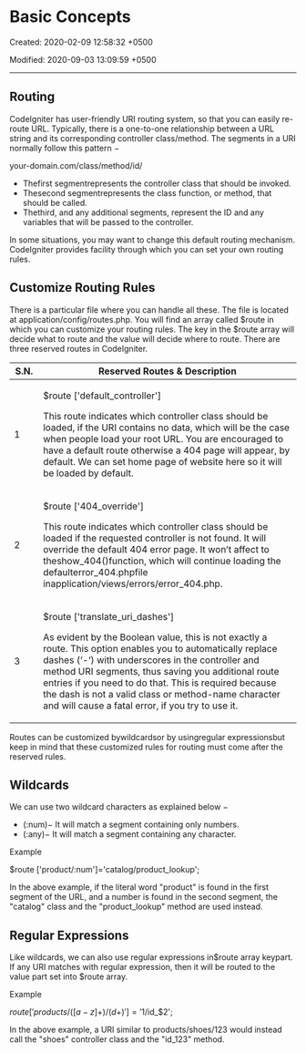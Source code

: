 # Basic Concepts

Created: 2020-02-09 12:58:32 +0500

Modified: 2020-09-03 13:09:59 +0500

---

## Routing

CodeIgniter has user-friendly URI routing system, so that you can easily re-route URL. Typically, there is a one-to-one relationship between a URL string and its corresponding controller class/method. The segments in a URI normally follow this pattern −

your-domain.com/class/method/id/

- Thefirst segmentrepresents the controller class that should be invoked.
- Thesecond segmentrepresents the class function, or method, that should be called.
- Thethird, and any additional segments, represent the ID and any variables that will be passed to the controller.

In some situations, you may want to change this default routing mechanism. CodeIgniter provides facility through which you can set your own routing rules.

## Customize Routing Rules

There is a particular file where you can handle all these. The file is located at application/config/routes.php. You will find an array called $route in which you can customize your routing rules. The key in the $route array will decide what to route and the value will decide where to route. There are three reserved routes in CodeIgniter.

<table>
<colgroup>
<col style="width: 10%" />
<col style="width: 89%" />
</colgroup>
<thead>
<tr class="header">
<th>S.N.</th>
<th>Reserved Routes &amp; Description</th>
</tr>
</thead>
<tbody>
<tr>
<td>1</td>
<td><p>$route ['default_controller']</p>
<p>This route indicates which controller class should be loaded, if the URI contains no data, which will be the case when people load your root URL. You are encouraged to have a default route otherwise a 404 page will appear, by default. We can set home page of website here so it will be loaded by default.</p></td>
</tr>
<tr>
<td>2</td>
<td><p>$route ['404_override']</p>
<p>This route indicates which controller class should be loaded if the requested controller is not found. It will override the default 404 error page. It won’t affect to theshow_404()function, which will continue loading the defaulterror_404.phpfile inapplication/views/errors/error_404.php.</p></td>
</tr>
<tr>
<td>3</td>
<td><p>$route ['translate_uri_dashes']</p>
<p>As evident by the Boolean value, this is not exactly a route. This option enables you to automatically replace dashes (‘-‘) with underscores in the controller and method URI segments, thus saving you additional route entries if you need to do that. This is required because the dash is not a valid class or method-name character and will cause a fatal error, if you try to use it.</p></td>
</tr>
</tbody>
</table>

Routes can be customized bywildcardsor by usingregular expressionsbut keep in mind that these customized rules for routing must come after the reserved rules.

## Wildcards

We can use two wildcard characters as explained below −

- (:num)− It will match a segment containing only numbers.
- (:any)− It will match a segment containing any character.

Example

$route ['product/:num']='catalog/product_lookup';

In the above example, if the literal word "product" is found in the first segment of the URL, and a number is found in the second segment, the "catalog" class and the "product_lookup" method are used instead.

## Regular Expressions

Like wildcards, we can also use regular expressions in$route array keypart. If any URI matches with regular expression, then it will be routed to the value part set into $route array.

Example

$route ['products/([a-z]+)/(d+)']='$1/id_$2';

In the above example, a URI similar to products/shoes/123 would instead call the "shoes" controller class and the "id_123" method.
